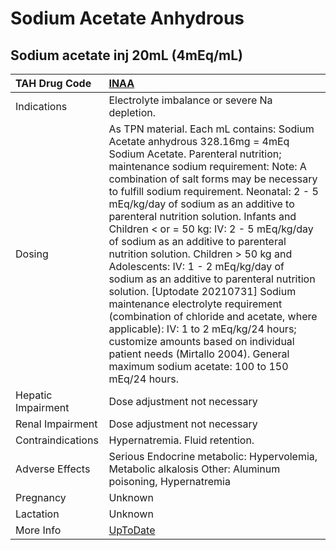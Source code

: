 # Sodium Acetate Anhydrous

## Sodium acetate inj 20mL (4mEq/mL)

| TAH Drug Code      | [INAA](https://www.tahsda.org.tw/drugs/hissearch.php?drug_code=INAA)                                                                                                                                                                                                                                                                                                                                                                                                                                                                                                                                                                                                                                                                                                                                                                             |
|:-------------------|:-------------------------------------------------------------------------------------------------------------------------------------------------------------------------------------------------------------------------------------------------------------------------------------------------------------------------------------------------------------------------------------------------------------------------------------------------------------------------------------------------------------------------------------------------------------------------------------------------------------------------------------------------------------------------------------------------------------------------------------------------------------------------------------------------------------------------------------------------|
| Indications        | Electrolyte imbalance or severe Na depletion.                                                                                                                                                                                                                                                                                                                                                                                                                                                                                                                                                                                                                                                                                                                                                                                                    |
| Dosing             | As TPN material. Each mL contains: Sodium Acetate anhydrous 328.16mg = 4mEq Sodium Acetate. Parenteral nutrition; maintenance sodium requirement: Note: A combination of salt forms may be necessary to fulfill sodium requirement. Neonatal: 2 - 5 mEq/kg/day of sodium as an additive to parenteral nutrition solution. Infants and Children < or = 50 kg: IV: 2 - 5 mEq/kg/day of sodium as an additive to parenteral nutrition solution. Children > 50 kg and Adolescents: IV: 1 - 2 mEq/kg/day of sodium as an additive to parenteral nutrition solution. [Uptodate 20210731] Sodium maintenance electrolyte requirement (combination of chloride and acetate, where applicable): IV: 1 to 2 mEq/kg/24 hours; customize amounts based on individual patient needs (Mirtallo 2004). General maximum sodium acetate: 100 to 150 mEq/24 hours. |
| Hepatic Impairment | Dose adjustment not necessary                                                                                                                                                                                                                                                                                                                                                                                                                                                                                                                                                                                                                                                                                                                                                                                                                    |
| Renal Impairment   | Dose adjustment not necessary                                                                                                                                                                                                                                                                                                                                                                                                                                                                                                                                                                                                                                                                                                                                                                                                                    |
| Contraindications  | Hypernatremia. Fluid retention.                                                                                                                                                                                                                                                                                                                                                                                                                                                                                                                                                                                                                                                                                                                                                                                                                  |
| Adverse Effects    | Serious Endocrine metabolic: Hypervolemia, Metabolic alkalosis Other: Aluminum poisoning, Hypernatremia                                                                                                                                                                                                                                                                                                                                                                                                                                                                                                                                                                                                                                                                                                                                          |
| Pregnancy          | Unknown                                                                                                                                                                                                                                                                                                                                                                                                                                                                                                                                                                                                                                                                                                                                                                                                                                          |
| Lactation          | Unknown                                                                                                                                                                                                                                                                                                                                                                                                                                                                                                                                                                                                                                                                                                                                                                                                                                          |
| More Info          | [UpToDate](https://www.uptodate.com/contents/sodium-acetate-drug-information)                                                                                                                                                                                                                                                                                                                                                                                                                                                                                                                                                                                                                                                                                                                                                                    |

